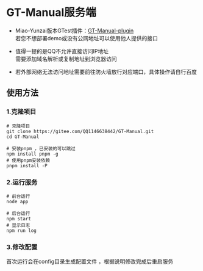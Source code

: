 # GT-Manual服务端
 
* Miao-Yunzai版本GTest插件：[GT-Manual-plugin](https://static.hlhs-nb.cn/upload/GT-Manual-plugin.zip)  
若您不想部署demo或没有公网地址可以使用他人提供的接口
 
* 值得一提的是QQ不允许直接访问IP地址  
需要添加域名解析或复制地址到浏览器访问  
 
* 若外部网络无法访问地址需要前往防火墙放行对应端口，具体操作请自行百度

## 使用方法

### 1.克隆项目

```
# 克隆项目
git clone https://gitee.com/QQ1146638442/GT-Manual.git
cd GT-Manual

# 安装pnpm ，已安装的可以跳过
npm install pnpm -g
# 使用pnpm安装依赖
pnpm install -P
```

### 2.运行服务

```
# 前台运行
node app

# 后台运行
npm start
# 显示日志
npm run log
```

### 3.修改配置

首次运行会在config目录生成配置文件 ，根据说明修改完成后重启服务
